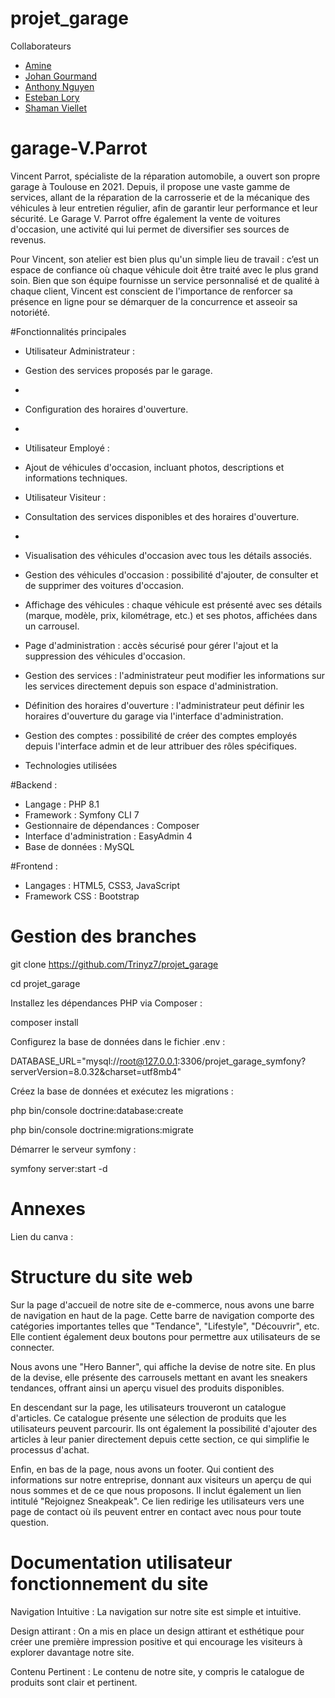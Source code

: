 # projet_garage
 Collaborateurs
- [Amine](https://github.com/) 
- [Johan Gourmand](https://github.com/joepok77) 
- [Anthony Nguyen](https://github.com/Trinyz7) 
- [Esteban Lory](https://github.com/) 
- [Shaman Viellet](https://github.com/ShamanK93) 

# garage-V.Parrot
Vincent Parrot, spécialiste de la réparation automobile, a ouvert son propre garage à Toulouse en 2021. Depuis, il propose une vaste gamme de services, allant de la réparation de la carrosserie et de la mécanique des véhicules à leur entretien régulier, afin de garantir leur performance et leur sécurité. Le Garage V. Parrot offre également la vente de voitures d'occasion, une activité qui lui permet de diversifier ses sources de revenus.

Pour Vincent, son atelier est bien plus qu'un simple lieu de travail : c’est un espace de confiance où chaque véhicule doit être traité avec le plus grand soin. Bien que son équipe fournisse un service personnalisé et de qualité à chaque client, Vincent est conscient de l'importance de renforcer sa présence en ligne pour se démarquer de la concurrence et asseoir sa notoriété.

#Fonctionnalités principales

- Utilisateur Administrateur :

- Gestion des services proposés par le garage.
- 
- Configuration des horaires d'ouverture.
- 
- Utilisateur Employé :

- Ajout de véhicules d'occasion, incluant photos, descriptions et informations techniques.
- Utilisateur Visiteur :

- Consultation des services disponibles et des horaires d'ouverture.
- 
- Visualisation des véhicules d'occasion avec tous les détails associés.


- Gestion des véhicules d'occasion : possibilité d'ajouter, de consulter et de supprimer des voitures d'occasion.

- Affichage des véhicules : chaque véhicule est présenté avec ses détails (marque, modèle, prix, kilométrage, etc.) et ses photos, affichées dans un carrousel.

- Page d'administration : accès sécurisé pour gérer l'ajout et la suppression des véhicules d'occasion.

- Gestion des services : l'administrateur peut modifier les informations sur les services directement depuis son espace d'administration.

- Définition des horaires d'ouverture : l'administrateur peut définir les horaires d'ouverture du garage via l'interface d'administration.

- Gestion des comptes : possibilité de créer des comptes employés depuis l'interface admin et de leur attribuer des rôles spécifiques.

- Technologies utilisées

#Backend :

- Langage : PHP 8.1
- Framework : Symfony CLI 7
- Gestionnaire de dépendances : Composer
- Interface d'administration : EasyAdmin 4
- Base de données : MySQL
  
#Frontend :

- Langages : HTML5, CSS3, JavaScript
- Framework CSS : Bootstrap

# Gestion des branches
git clone https://github.com/Trinyz7/projet_garage

cd projet_garage

Installez les dépendances PHP via Composer :

composer install

Configurez la base de données dans le fichier .env :

DATABASE_URL="mysql://root@127.0.0.1:3306/projet_garage_symfony?serverVersion=8.0.32&charset=utf8mb4"

Créez la base de données et exécutez les migrations :

php bin/console doctrine:database:create

php bin/console doctrine:migrations:migrate

Démarrer le serveur symfony :

symfony server:start -d
# Annexes
Lien du canva :

# Structure du site web
Sur la page d'accueil de notre site de e-commerce, nous avons une barre de navigation en haut de la page. Cette barre de navigation comporte des catégories importantes telles que "Tendance", "Lifestyle", "Découvrir", etc. Elle contient également deux boutons pour permettre aux utilisateurs de se connecter.

Nous avons une "Hero Banner", qui affiche la devise de notre site. En plus de la devise, elle présente des carrousels mettant en avant les sneakers tendances, offrant ainsi un aperçu visuel des produits disponibles.

En descendant sur la page, les utilisateurs trouveront un catalogue d'articles. Ce catalogue présente une sélection de produits que les utilisateurs peuvent parcourir. Ils ont également la possibilité d'ajouter des articles à leur panier directement depuis cette section, ce qui simplifie le processus d'achat.

Enfin, en bas de la page, nous avons un footer. Qui contient des informations sur notre entreprise, donnant aux visiteurs un aperçu de qui nous sommes et de ce que nous proposons. Il inclut également un lien intitulé "Rejoignez Sneakpeak". Ce lien redirige les utilisateurs vers une page de contact où ils peuvent entrer en contact avec nous pour toute question.


# Documentation utilisateur fonctionnement du site
Navigation Intuitive : La navigation sur notre site est simple et intuitive.

Design attirant : On a mis en place un design attirant et esthétique pour créer une première impression positive et qui encourage les visiteurs à explorer davantage notre site.

Contenu Pertinent : Le contenu de notre site, y compris le catalogue de produits sont clair et pertinent.


